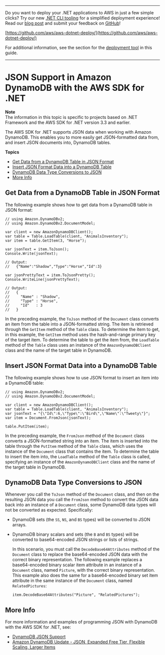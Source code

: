 --------

Do you want to deploy your \.NET applications to AWS in just a few simple clicks? Try our new [\.NET CLI tooling](https://www.nuget.org/packages/AWS.Deploy.CLI/) for a simplified deployment experience\! Read our [blog post](https://aws.amazon.com/blogs/developer/reimagining-the-aws-net-deployment-experience/) and submit your feedback on [GitHub](https://github.com/aws/aws-dotnet-deploy)\!

 [https://github.com/aws/aws-dotnet-deploy/](https://github.com/aws/aws-dotnet-deploy/)

For additional information, see the section for the [deployment tool](https://docs.aws.amazon.com/sdk-for-net/v3/developer-guide/deployment-tool.html) in this guide\.

--------

# JSON Support in Amazon DynamoDB with the AWS SDK for \.NET<a name="dynamodb-json"></a>

**Note**  
The information in this topic is specific to projects based on \.NET Framework and the AWS SDK for \.NET version 3\.3 and earlier\.

The AWS SDK for \.NET supports JSON data when working with Amazon DynamoDB\. This enables you to more easily get JSON\-formatted data from, and insert JSON documents into, DynamoDB tables\.

**Topics**
+ [Get Data from a DynamoDB Table in JSON Format](#dynamodb-json-get-table-data)
+ [Insert JSON Format Data into a DynamoDB Table](#dynamodb-json-insert-table-data)
+ [DynamoDB Data Type Conversions to JSON](#dynamodb-json-datatypes)
+ [More Info](#dynamodb-json-more-info)

## Get Data from a DynamoDB Table in JSON Format<a name="dynamodb-json-get-table-data"></a>

The following example shows how to get data from a DynamoDB table in JSON format:

```
// using Amazon.DynamoDBv2;
// using Amazon.DynamoDBv2.DocumentModel;

var client = new AmazonDynamoDBClient();
var table = Table.LoadTable(client, "AnimalsInventory");
var item = table.GetItem(3, "Horse");

var jsonText = item.ToJson();
Console.Write(jsonText);
      
// Output:
//   {"Name":"Shadow","Type":"Horse","Id":3}

var jsonPrettyText = item.ToJsonPretty();
Console.WriteLine(jsonPrettyText);
      
// Output:
//   {
//     "Name" : "Shadow",
//     "Type" : "Horse",
//     "Id"   : 3
//   }
```

In the preceding example, the `ToJson` method of the `Document` class converts an item from the table into a JSON\-formatted string\. The item is retrieved through the `GetItem` method of the `Table` class\. To determine the item to get, in this example, the `GetItem` method uses the hash\-and\-range primary key of the target item\. To determine the table to get the item from, the `LoadTable` method of the `Table` class uses an instance of the `AmazonDynamoDBClient` class and the name of the target table in DynamoDB\.

## Insert JSON Format Data into a DynamoDB Table<a name="dynamodb-json-insert-table-data"></a>

The following example shows how to use JSON format to insert an item into a DynamoDB table:

```
// using Amazon.DynamoDBv2;
// using Amazon.DynamoDBv2.DocumentModel;

var client = new AmazonDynamoDBClient();
var table = Table.LoadTable(client, "AnimalsInventory");
var jsonText = "{\"Id\":6,\"Type\":\"Bird\",\"Name\":\"Tweety\"}";
var item = Document.FromJson(jsonText);

table.PutItem(item);
```

In the preceding example, the `FromJson` method of the `Document` class converts a JSON\-formatted string into an item\. The item is inserted into the table through the `PutItem` method of the `Table` class, which uses the instance of the `Document` class that contains the item\. To determine the table to insert the item into, the `LoadTable` method of the `Table` class is called, specifying an instance of the `AmazonDynamoDBClient` class and the name of the target table in DynamoDB\.

## DynamoDB Data Type Conversions to JSON<a name="dynamodb-json-datatypes"></a>

Whenever you call the `ToJson` method of the `Document` class, and then on the resulting JSON data you call the `FromJson` method to convert the JSON data back into an instance of a `Document` class, some DynamoDB data types will not be converted as expected\. Specifically:
+ DynamoDB sets \(the `SS`, `NS`, and `BS` types\) will be converted to JSON arrays\.
+ DynamoDB binary scalars and sets \(the `B` and `BS` types\) will be converted to base64\-encoded JSON strings or lists of strings\.

  In this scenario, you must call the `DecodeBase64Attributes` method of the `Document` class to replace the base64\-encoded JSON data with the correct binary representation\. The following example replaces a base64\-encoded binary scalar item attribute in an instance of a `Document` class, named `Picture`, with the correct binary representation\. This example also does the same for a base64\-encoded binary set item attribute in the same instance of the `Document` class, named `RelatedPictures`:

  ```
  item.DecodeBase64Attributes("Picture", "RelatedPictures");
  ```

## More Info<a name="dynamodb-json-more-info"></a>

For more information and examples of programming JSON with DynamoDB with the AWS SDK for \.NET, see:
+  [DynamoDB JSON Support](http://blogs.aws.amazon.com/net/post/Tx14U0PAQWWHGXM/DynamoDB-JSON-Support) 
+  [Amazon DynamoDB Update \- JSON, Expanded Free Tier, Flexible Scaling, Larger Items](http://aws.amazon.com/blogs/aws/dynamodb-update-json-and-more) 